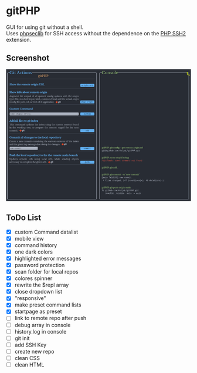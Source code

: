 # gitPHP

GUI for using git without a shell.  
Uses [phpseclib](https://phpseclib.com) for SSH access without the dependence on the [PHP SSH2](https://www.php.net/manual/en/book.ssh2.php) extension.


## Screenshot

![screenshot.png](screenshot.png) 

## ToDo List
- [x] custom Command datalist
- [x] mobile view
- [x] command history
- [x] one dark colors
- [x] highlighted error messages
- [x] password protection
- [x] scan folder for local repos
- [x] colores spinner
- [x] rewrite the $repl array
- [x] close dropdown list
- [x] "responsive"
- [x] make preset command lists
- [x] startpage as preset 
- [ ] link to remote repo after push
- [ ] debug array in console
- [ ] history.log in console
- [ ] git init
- [ ] add SSH Key
- [ ] create new repo
- [ ] clean CSS
- [ ] clean HTML